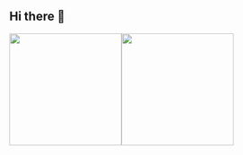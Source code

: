 ## Hi there 👋

<!--
**yashihh/yashihh** is a ✨ _special_ ✨ repository because its `README.md` (this file) appears on your GitHub profile.

Here are some ideas to get you started:

- 🔭 I’m currently working on ...
- 🌱 I’m currently learning ...
- 👯 I’m looking to collaborate on ...
- 🤔 I’m looking for help with ...
- 💬 Ask me about ...
- 📫 How to reach me: ...
- 😄 Pronouns: ...
- ⚡ Fun fact: ...
-->

<img height=200 align="center" src="https://github-readme-stats.vercel.app/api?username=yashihh" /><img height=200 align="center" src="https://github-readme-stats.vercel.app/api/top-langs?username=yashihh&layout=compact&langs_count=8&card_width=320" />
